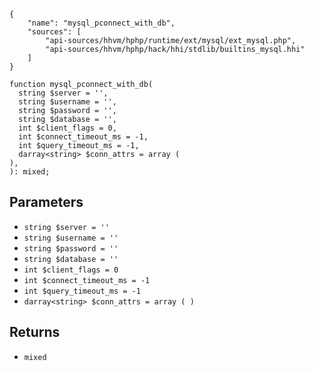 ``` yamlmeta
{
    "name": "mysql_pconnect_with_db",
    "sources": [
        "api-sources/hhvm/hphp/runtime/ext/mysql/ext_mysql.php",
        "api-sources/hhvm/hphp/hack/hhi/stdlib/builtins_mysql.hhi"
    ]
}
```




``` Hack
function mysql_pconnect_with_db(
  string $server = '',
  string $username = '',
  string $password = '',
  string $database = '',
  int $client_flags = 0,
  int $connect_timeout_ms = -1,
  int $query_timeout_ms = -1,
  darray<string> $conn_attrs = array (
),
): mixed;
```




## Parameters




+ ` string $server = '' `
+ ` string $username = '' `
+ ` string $password = '' `
+ ` string $database = '' `
+ ` int $client_flags = 0 `
+ ` int $connect_timeout_ms = -1 `
+ ` int $query_timeout_ms = -1 `
+ ` darray<string> $conn_attrs = array ( ) `




## Returns




* ` mixed `
<!-- HHAPIDOC -->
